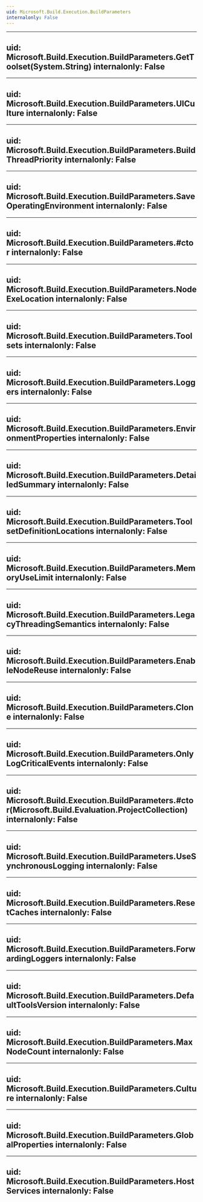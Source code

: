 ```yaml
---
uid: Microsoft.Build.Execution.BuildParameters
internalonly: False
---
```


---
uid: Microsoft.Build.Execution.BuildParameters.GetToolset(System.String)
internalonly: False
---

---
uid: Microsoft.Build.Execution.BuildParameters.UICulture
internalonly: False
---

---
uid: Microsoft.Build.Execution.BuildParameters.BuildThreadPriority
internalonly: False
---

---
uid: Microsoft.Build.Execution.BuildParameters.SaveOperatingEnvironment
internalonly: False
---

---
uid: Microsoft.Build.Execution.BuildParameters.#ctor
internalonly: False
---

---
uid: Microsoft.Build.Execution.BuildParameters.NodeExeLocation
internalonly: False
---

---
uid: Microsoft.Build.Execution.BuildParameters.Toolsets
internalonly: False
---

---
uid: Microsoft.Build.Execution.BuildParameters.Loggers
internalonly: False
---

---
uid: Microsoft.Build.Execution.BuildParameters.EnvironmentProperties
internalonly: False
---

---
uid: Microsoft.Build.Execution.BuildParameters.DetailedSummary
internalonly: False
---

---
uid: Microsoft.Build.Execution.BuildParameters.ToolsetDefinitionLocations
internalonly: False
---

---
uid: Microsoft.Build.Execution.BuildParameters.MemoryUseLimit
internalonly: False
---

---
uid: Microsoft.Build.Execution.BuildParameters.LegacyThreadingSemantics
internalonly: False
---

---
uid: Microsoft.Build.Execution.BuildParameters.EnableNodeReuse
internalonly: False
---

---
uid: Microsoft.Build.Execution.BuildParameters.Clone
internalonly: False
---

---
uid: Microsoft.Build.Execution.BuildParameters.OnlyLogCriticalEvents
internalonly: False
---

---
uid: Microsoft.Build.Execution.BuildParameters.#ctor(Microsoft.Build.Evaluation.ProjectCollection)
internalonly: False
---

---
uid: Microsoft.Build.Execution.BuildParameters.UseSynchronousLogging
internalonly: False
---

---
uid: Microsoft.Build.Execution.BuildParameters.ResetCaches
internalonly: False
---

---
uid: Microsoft.Build.Execution.BuildParameters.ForwardingLoggers
internalonly: False
---

---
uid: Microsoft.Build.Execution.BuildParameters.DefaultToolsVersion
internalonly: False
---

---
uid: Microsoft.Build.Execution.BuildParameters.MaxNodeCount
internalonly: False
---

---
uid: Microsoft.Build.Execution.BuildParameters.Culture
internalonly: False
---

---
uid: Microsoft.Build.Execution.BuildParameters.GlobalProperties
internalonly: False
---

---
uid: Microsoft.Build.Execution.BuildParameters.HostServices
internalonly: False
---
